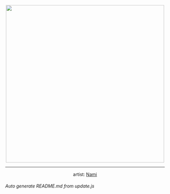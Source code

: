 
<p align="center">
  <img width="500" src="https://nekos.best/api/v2/neko/0109.png">
  <hr/>
  <center>
    artist: <a href="https://www.pixiv.net/en/artworks/83870090">Nami</a>
  </center>
</p>


###### Auto generate README.md from update.js

